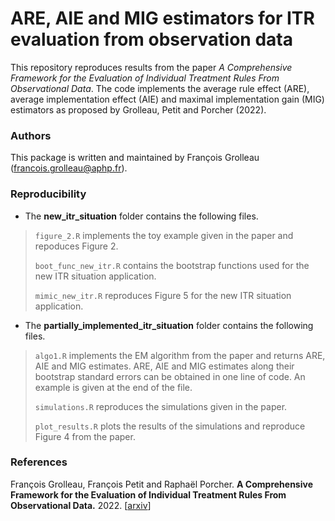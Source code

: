 # ARE, AIE and MIG estimators for ITR evaluation from observation data


This repository reproduces results from the paper *A Comprehensive Framework for the Evaluation of Individual Treatment Rules From Observational Data*.
The code implements the average rule effect (ARE), average implementation effect (AIE) and maximal implementation gain (MIG) 
estimators as proposed by Grolleau, Petit and Porcher (2022). 

### Authors
This package is written and maintained by François Grolleau (francois.grolleau@aphp.fr).

### Reproducibility

- The **new_itr_situation** folder contains the following files.

 >`figure_2.R` implements the toy example given in the paper and repoduces Figure 2.
 >
 >`boot_func_new_itr.R` contains the bootstrap functions used for the new ITR situation application.
 >
 >`mimic_new_itr.R` reproduces Figure 5 for the new ITR situation application.

- The **partially_implemented_itr_situation** folder contains the following files.

>`algo1.R` implements the EM algorithm from the paper and returns ARE, AIE and MIG estimates. 
>ARE, AIE and MIG estimates along their bootstrap standard errors can be obtained in one line of code. 
>An example is given at the end of the file.
>
>`simulations.R` reproduces the simulations given in the paper.
>
>`plot_results.R` plots the results of the simulations and reproduce Figure 4 from the paper.

### References
François Grolleau, François Petit and Raphaël Porcher.
<b>A Comprehensive Framework for the Evaluation of Individual Treatment Rules From Observational Data.</b>
2022.
[<a href="https://arxiv.org/abs/2207.06275">arxiv</a>]
